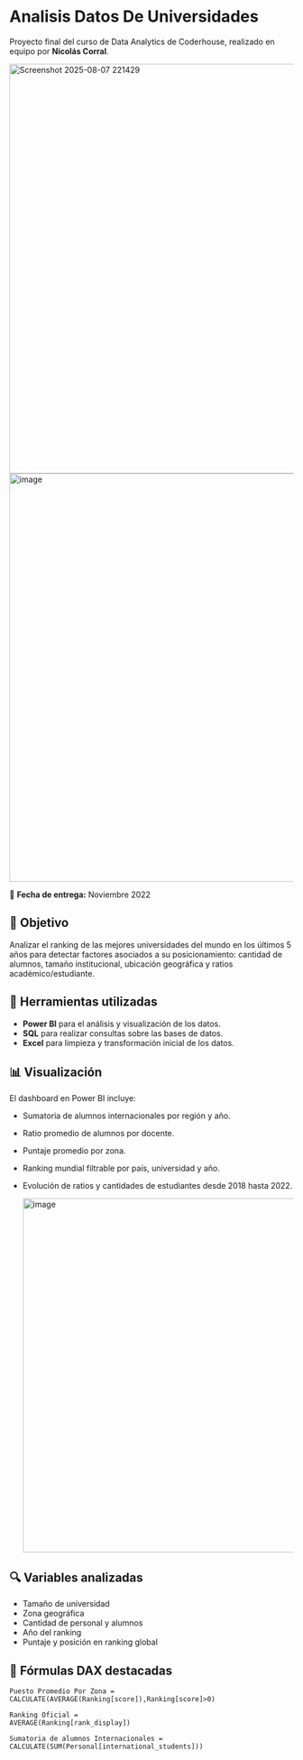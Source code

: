 # Analisis Datos De Universidades

Proyecto final del curso de Data Analytics de Coderhouse, realizado en equipo por **Nicolás Corral**.

<img width="1404" height="726" alt="Screenshot 2025-08-07 221429" src="https://github.com/user-attachments/assets/281fa2f4-a302-46cf-ae93-11601acb47bc" />

  <img width="1391" height="724" alt="image" src="https://github.com/user-attachments/assets/2f1cd205-b779-4338-aedf-3da8f207f0df" />

📅 **Fecha de entrega:** Noviembre 2022  

## 🧠 Objetivo

Analizar el ranking de las mejores universidades del mundo en los últimos 5 años para detectar factores asociados a su posicionamiento: cantidad de alumnos, tamaño institucional, ubicación geográfica y ratios académico/estudiante.

## 🧰 Herramientas utilizadas

- **Power BI** para el análisis y visualización de los datos.
- **SQL** para realizar consultas sobre las bases de datos.
- **Excel** para limpieza y transformación inicial de los datos.

## 📊 Visualización

El dashboard en Power BI incluye:

- Sumatoria de alumnos internacionales por región y año.
- Ratio promedio de alumnos por docente.
- Puntaje promedio por zona.
- Ranking mundial filtrable por país, universidad y año.
- Evolución de ratios y cantidades de estudiantes desde 2018 hasta 2022.

  <img width="1162" height="628" alt="image" src="https://github.com/user-attachments/assets/169c76ed-c063-4e90-bf9f-5c4907570fb6" />


## 🔍 Variables analizadas

- Tamaño de universidad
- Zona geográfica
- Cantidad de personal y alumnos
- Año del ranking
- Puntaje y posición en ranking global

## 🧮 Fórmulas DAX destacadas

```DAX
Puesto Promedio Por Zona = 
CALCULATE(AVERAGE(Ranking[score]),Ranking[score]>0)

Ranking Oficial = 
AVERAGE(Ranking[rank_display])

Sumatoria de alumnos Internacionales = 
CALCULATE(SUM(Personal[international_students]))
